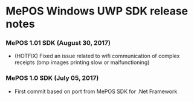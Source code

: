 MePOS Windows UWP SDK release notes
================================

### MePOS 1.01 SDK (August 30, 2017)
- (HOTFIX) Fixed an issue related to wifi communication of complex receipts (bmp images printing slow or malfunctioning)

### MePOS 1.0 SDK (July 05, 2017)
- First commit based on port from MePOS SDK for .Net Framework

